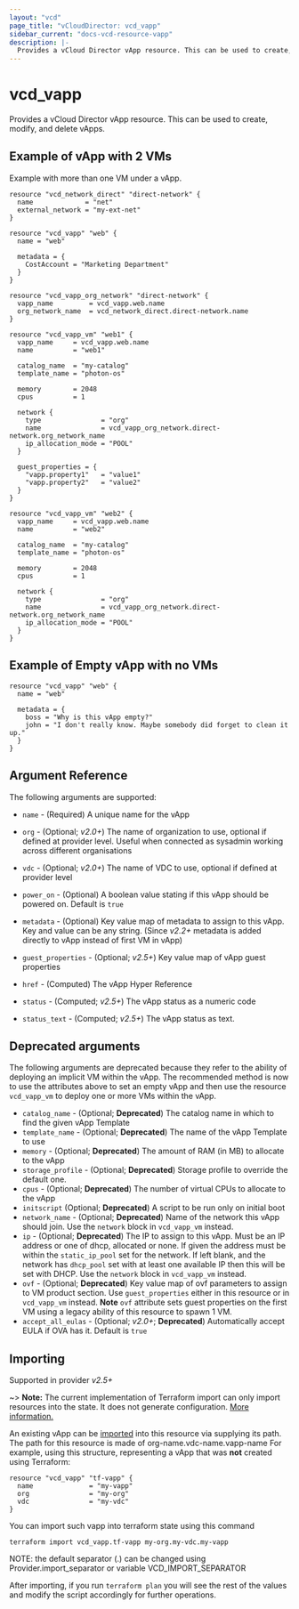 ```yaml
---
layout: "vcd"
page_title: "vCloudDirector: vcd_vapp"
sidebar_current: "docs-vcd-resource-vapp"
description: |-
  Provides a vCloud Director vApp resource. This can be used to create, modify, and delete vApps.
---
```


# vcd\_vapp

Provides a vCloud Director vApp resource. This can be used to create, modify, and delete vApps.

## Example of vApp with 2 VMs

Example with more than one VM under a vApp.

```hcl
resource "vcd_network_direct" "direct-network" {
  name             = "net"
  external_network = "my-ext-net"
}

resource "vcd_vapp" "web" {
  name = "web"

  metadata = {
    CostAccount = "Marketing Department"
  }
}

resource "vcd_vapp_org_network" "direct-network" {
  vapp_name         = vcd_vapp.web.name
  org_network_name  = vcd_network_direct.direct-network.name
}

resource "vcd_vapp_vm" "web1" {
  vapp_name     = vcd_vapp.web.name
  name          = "web1"

  catalog_name  = "my-catalog"
  template_name = "photon-os"

  memory        = 2048
  cpus          = 1

  network {
    type               = "org"
    name               = vcd_vapp_org_network.direct-network.org_network_name
    ip_allocation_mode = "POOL"
  }

  guest_properties = {
    "vapp.property1"   = "value1"
    "vapp.property2"   = "value2"
  }
}

resource "vcd_vapp_vm" "web2" {
  vapp_name     = vcd_vapp.web.name
  name          = "web2"

  catalog_name  = "my-catalog"
  template_name = "photon-os"

  memory        = 2048
  cpus          = 1

  network {
    type               = "org"
    name               = vcd_vapp_org_network.direct-network.org_network_name
    ip_allocation_mode = "POOL"
  }
}
```

## Example of Empty vApp with no VMs

```hcl
resource "vcd_vapp" "web" {
  name = "web"

  metadata = {
    boss = "Why is this vApp empty?"
    john = "I don't really know. Maybe somebody did forget to clean it up."
  }
}
```

## Argument Reference

The following arguments are supported:

* `name` - (Required) A unique name for the vApp
* `org` - (Optional; *v2.0+*) The name of organization to use, optional if defined at provider level. Useful when connected as sysadmin working across different organisations
* `vdc` - (Optional; *v2.0+*) The name of VDC to use, optional if defined at provider level
* `power_on` - (Optional) A boolean value stating if this vApp should be powered on. Default is `true`
* `metadata` - (Optional) Key value map of metadata to assign to this vApp. Key and value can be any string. (Since *v2.2+* metadata is added directly to vApp instead of first VM in vApp)
* `guest_properties` - (Optional; *v2.5+*) Key value map of vApp guest properties

* `href` - (Computed) The vApp Hyper Reference
* `status` - (Computed; *v2.5+*) The vApp status as a numeric code
* `status_text` - (Computed; *v2.5+*) The vApp status as text.

## Deprecated arguments

The following arguments are deprecated because they refer to the ability of deploying an implicit VM within the vApp.
The recommended method is now to use the attributes above to set an empty vApp and then use the resource `vcd_vapp_vm`
to deploy one or more VMs within the vApp.

* `catalog_name` - (Optional; **Deprecated**) The catalog name in which to find the given vApp Template
* `template_name` - (Optional; **Deprecated**) The name of the vApp Template to use
* `memory` - (Optional; **Deprecated**) The amount of RAM (in MB) to allocate to the vApp
* `storage_profile` - (Optional; **Deprecated**) Storage profile to override the default one.
* `cpus` - (Optional; **Deprecated**) The number of virtual CPUs to allocate to the vApp
* `initscript` (Optional; **Deprecated**) A script to be run only on initial boot
* `network_name` - (Optional; **Deprecated**) Name of the network this vApp should join. Use the `network` block in `vcd_vapp_vm` instead.
* `ip` - (Optional; **Deprecated**) The IP to assign to this vApp. Must be an IP address or
  one of dhcp, allocated or none. If given the address must be within the
  `static_ip_pool` set for the network. If left blank, and the network has
  `dhcp_pool` set with at least one available IP then this will be set with
  DHCP.  Use the `network` block in `vcd_vapp_vm` instead.
* `ovf` - (Optional; **Deprecated**) Key value map of ovf parameters to assign to VM product section. Use `guest_properties` either in this resource or in `vcd_vapp_vm` instead.
   **Note** `ovf` attribute sets guest properties on the first VM using a legacy ability of this resource to spawn 1 VM.
* `accept_all_eulas` - (Optional; *v2.0+*; **Deprecated**) Automatically accept EULA if OVA has it. Default is `true`


## Importing

Supported in provider *v2.5+*

~> **Note:** The current implementation of Terraform import can only import resources into the state. It does not generate
configuration. [More information.][docs-import]

An existing vApp can be [imported][docs-import] into this resource via supplying its path.
The path for this resource is made of org-name.vdc-name.vapp-name
For example, using this structure, representing a vApp that was **not** created using Terraform:

```hcl
resource "vcd_vapp" "tf-vapp" {
  name              = "my-vapp"
  org               = "my-org"
  vdc               = "my-vdc"
}
```

You can import such vapp into terraform state using this command

```
terraform import vcd_vapp.tf-vapp my-org.my-vdc.my-vapp
```

NOTE: the default separator (.) can be changed using Provider.import_separator or variable VCD_IMPORT_SEPARATOR

[docs-import]:https://www.terraform.io/docs/import/

After importing, if you run `terraform plan` you will see the rest of the values and modify the script accordingly for
further operations.

